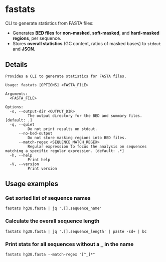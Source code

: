 # fastats

CLI to generate statistics from FASTA files:

- Generates **BED files** for **non-masked**, **soft-masked**, and **hard-masked regions**, per sequence.
- Stores **overall statistics** (GC content, ratios of masked bases) to `stdout` and **JSON**.

## Details

```text
Provides a CLI to generate statistics for FASTA files.

Usage: fastats [OPTIONS] <FASTA_FILE>

Arguments:
  <FASTA_FILE>  

Options:
  -o, --output-dir <OUTPUT_DIR>
          The output directory for the BED and summary files. [default: .]
  -q, --quiet
          Do not print results on stdout.
      --no-bed-output
          Do not store masking regions into BED files.
      --match-regex <SEQUENCE_MATCH_REGEX>
          Regular expression to focus the analysis on sequences matching a specific regular expression. [default: .*]
  -h, --help
          Print help
  -V, --version
          Print version
```

## Usage examples

### Get sorted list of sequence names

```shell
fastats hg38.fasta | jq '.[].sequence_name'
```

### Calculate the overall sequence length

```shell
fastats hg38.fasta | jq '.[].sequence_length' | paste -sd+ | bc
```

### Print stats for all sequences without a `_` in the name

```shell
fastats hg38.fasta --match-regex "[^_]*"
```
